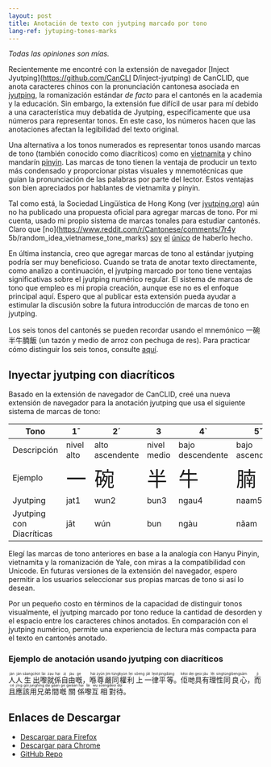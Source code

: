 ```yaml
---
layout: post
title: Anotación de texto con jyutping marcado por tono
lang-ref: jytuping-tones-marks
---
```


_Todas las opiniones son mías._

Recientemente me encontré con la extensión de navegador [Inject Jyutping](https://github.com/CanCLI D/inject-jyutping) de CanCLID, que anota caracteres chinos con la pronunciación cantonesa asociada en [jyutping](https://es.wikipedia.org/wiki/Jyutping), la romanización estándar _de facto_ para el cantonés en la academia y la educación. Sin embargo, la extensión fue difícil de usar para mí debido a una característica muy debatida de Jyutping, especificamente que usa números para representar tonos. En este caso, los números hacen que las anotaciones afectan la legibilidad del texto original.

Una alternativa a los tonos numerados es representar tonos usando marcas de tono (también conocido como diacríticos) como en [vietnamita](https://en.wikipedia.org/wiki/Vietnamese_alphabet) y chino mandarín [pinyin](https://en.wikipedia.org/wiki/Pinyin). Las marcas de tono tienen la ventaja de producir un texto más condensado y proporcionar pistas visuales y mnemotécnicas que guían la pronunciación de las palabras por parte del lector. Estos ventajas son bien apreciados por hablantes de vietnamita y pinyin.

Tal como está, la Sociedad Lingüística de Hong Kong (ver [jyutping.org](https://jyutping.org)) aún no ha publicado una propuesta oficial para agregar marcas de tono. Por mi cuenta, usado mi propio sistema de marcas tonales para estudiar cantonés. Claro que [no](https://www.reddit.com/r/Cantonese/comments/7r4y 5b/random_idea_vietnamese_tone_marks) [soy](http://www.cantonese.sheik.co.uk/phorum/read.php?1,127274,131154) [el](https://www.amazon.com/Cantonese-Everyone-English-Chinese/dp/9620718615) [único](https://www.facebook.com/CantoneseABC) de haberlo hecho.

En última instancia, creo que agregar marcas de tono al estándar jyutping podría ser muy beneficioso. Cuando se trata de anotar texto directamente, como analizo a continuación, el jyutping marcado por tono tiene ventajas significativas sobre el jyutping numérico regular. El sistema de marcas de tono que empleo es mi propia creación, aunque ese no es el enfoque principal aquí. Espero que al publicar esta extensión pueda ayudar a estimular la discusión sobre la futura introducción de marcas de tono en jyutping.

Los seis tonos del cantonés se pueden recordar usando el mnemónico 一碗半牛腩飯 (un tazón y medio de arroz con pechuga de res). Para practicar cómo distinguir los seis tonos, consulte [aquí](https://jyutping.org/en/docs/tone/).

## Inyectar jyutping con diacríticos
Basado en la extensión de navegador de CanCLID, creé una nueva extensión de navegador para la anotación jyutping que usa el siguiente sistema de marcas de tono:

| Tono | 1¯ | 2´ | 3   | 4` | 5ˇ | 6. |
|-------------|---|---|---|---|---|---|
| Descripción  | nivel alto | alto ascendente | nivel medio | bajo descendente | bajo ascendente | nivel bajo |
| Ejemplo   | <span style="font-size:250%;">一</span> | <span style="font-size:250%;">碗</span> | <span style="font-size:250%;">半</span> | <span style="font-size:250%;">牛</span> | <span style="font-size:250%;">腩</span> | <span style="font-size:250%;">飯</span> |
| Jyutping   | jat1 | wun2 | bun3 | ngau4 | naam5 | faan6 |
| Jyutping con Diacríticas  | jāt | wún | bun | ngàu | nǎam | fạan |

Elegí las marcas de tono anteriores en base a la analogía con Hanyu Pinyin, vietnamita y la romanización de Yale, con miras a la compatibilidad con Unicode. En futuras versiones de la extensión del navegador, espero permitir a los usuarios seleccionar sus propias marcas de tono si así lo desean.

Por un pequeño costo en términos de la capacidad de distinguir tonos visualmente, el jyutping marcado por tono reduce la cantidad de desorden y el espacio entre los caracteres chinos anotados. En comparación con el jyutping numérico, permite una experiencia de lectura más compacta para el texto en cantonés anotado.

### Ejemplo de anotación usando jyutping con diacríticos
<p><ruby class="inject-jyutping">人<rp>(</rp><rt lang="yue-Latn">jàn</rt><rp>)</rp></ruby><ruby class="inject-jyutping">人<rp>(</rp><rt lang="yue-Latn">jàn</rt><rp>)</rp></ruby><ruby class="inject-jyutping">生<rp>(</rp><rt lang="yue-Latn">sāang</rt><rp>)</rp></ruby><ruby class="inject-jyutping">出<rp>(</rp><rt lang="yue-Latn">cēot</rt><rp>)</rp></ruby><ruby class="inject-jyutping">嚟<rp>(</rp><rt lang="yue-Latn">lài</rt><rp>)</rp></ruby><ruby class="inject-jyutping">就<rp>(</rp><rt lang="yue-Latn">zạu</rt><rp>)</rp></ruby><ruby class="inject-jyutping">係<rp>(</rp><rt lang="yue-Latn">hại</rt><rp>)</rp></ruby><ruby class="inject-jyutping">自<rp>(</rp><rt lang="yue-Latn">zị</rt><rp>)</rp></ruby><ruby class="inject-jyutping">由<rp>(</rp><rt lang="yue-Latn">jàu</rt><rp>)</rp></ruby><ruby class="inject-jyutping">嘅<rp>(</rp><rt lang="yue-Latn">ge</rt><rp>)</rp></ruby>，<ruby class="inject-jyutping">喺<rp>(</rp><rt lang="yue-Latn">hái</rt><rp>)</rp></ruby><ruby class="inject-jyutping">尊<rp>(</rp><rt lang="yue-Latn">zyūn</rt><rp>)</rp></ruby><ruby class="inject-jyutping">嚴<rp>(</rp><rt lang="yue-Latn">jìm</rt><rp>)</rp></ruby><ruby class="inject-jyutping">同<rp>(</rp><rt lang="yue-Latn">tùng</rt><rp>)</rp></ruby><ruby class="inject-jyutping">權<rp>(</rp><rt lang="yue-Latn">kyùn</rt><rp>)</rp></ruby><ruby class="inject-jyutping">利<rp>(</rp><rt lang="yue-Latn">lẹi</rt><rp>)</rp></ruby><ruby class="inject-jyutping">上<rp>(</rp><rt lang="yue-Latn">sǒeng</rt><rp>)</rp></ruby><ruby class="inject-jyutping">一<rp>(</rp><rt lang="yue-Latn">jāt</rt><rp>)</rp></ruby><ruby class="inject-jyutping">律<rp>(</rp><rt lang="yue-Latn">lẹot</rt><rp>)</rp></ruby><ruby class="inject-jyutping">平<rp>(</rp><rt lang="yue-Latn">pìng</rt><rp>)</rp></ruby><ruby class="inject-jyutping">等<rp>(</rp><rt lang="yue-Latn">dáng</rt><rp>)</rp></ruby>。<ruby class="inject-jyutping">佢<rp>(</rp><rt lang="yue-Latn">kěoi</rt><rp>)</rp></ruby><ruby class="inject-jyutping">哋<rp>(</rp><rt lang="yue-Latn">dẹi</rt><rp>)</rp></ruby><ruby class="inject-jyutping">具<rp>(</rp><rt lang="yue-Latn">gẹoi</rt><rp>)</rp></ruby><ruby class="inject-jyutping">有<rp>(</rp><rt lang="yue-Latn">jǎu</rt><rp>)</rp></ruby><ruby class="inject-jyutping">理<rp>(</rp><rt lang="yue-Latn">lěi</rt><rp>)</rp></ruby><ruby class="inject-jyutping">性<rp>(</rp><rt lang="yue-Latn">sing</rt><rp>)</rp></ruby><ruby class="inject-jyutping">同<rp>(</rp><rt lang="yue-Latn">tùng</rt><rp>)</rp></ruby><ruby class="inject-jyutping">良<rp>(</rp><rt lang="yue-Latn">lòeng</rt><rp>)</rp></ruby><ruby class="inject-jyutping">心<rp>(</rp><rt lang="yue-Latn">sām</rt><rp>)</rp></ruby>，<ruby class="inject-jyutping">而<rp>(</rp><rt lang="yue-Latn">jì</rt><rp>)</rp></ruby><ruby class="inject-jyutping">且<rp>(</rp><rt lang="yue-Latn">cé</rt><rp>)</rp></ruby><ruby class="inject-jyutping">應<rp>(</rp><rt lang="yue-Latn">jīng</rt><rp>)</rp></ruby><ruby class="inject-jyutping">該<rp>(</rp><rt lang="yue-Latn">gōi</rt><rp>)</rp></ruby><ruby class="inject-jyutping">用<rp>(</rp><rt lang="yue-Latn">jụng</rt><rp>)</rp></ruby><ruby class="inject-jyutping">兄<rp>(</rp><rt lang="yue-Latn">hīng</rt><rp>)</rp></ruby><ruby class="inject-jyutping">弟<rp>(</rp><rt lang="yue-Latn">dại</rt><rp>)</rp></ruby><ruby class="inject-jyutping">間<rp>(</rp><rt lang="yue-Latn">gāan</rt><rp>)</rp></ruby><ruby class="inject-jyutping">嘅<rp>(</rp><rt lang="yue-Latn">ge</rt><rp>)</rp></ruby><ruby class="inject-jyutping">關<rp>(</rp><rt lang="yue-Latn">gwāan</rt><rp>)</rp></ruby><ruby class="inject-jyutping">係<rp>(</rp><rt lang="yue-Latn">hại</rt><rp>)</rp></ruby><ruby class="inject-jyutping">嚟<rp>(</rp><rt lang="yue-Latn">lài</rt><rp>)</rp></ruby><ruby class="inject-jyutping">互<rp>(</rp><rt lang="yue-Latn">wụ</rt><rp>)</rp></ruby><ruby class="inject-jyutping">相<rp>(</rp><rt lang="yue-Latn">sōeng</rt><rp>)</rp></ruby><ruby class="inject-jyutping">對<rp>(</rp><rt lang="yue-Latn">deoi</rt><rp>)</rp></ruby><ruby class="inject-jyutping">待<rp>(</rp><rt lang="yue-Latn">dọi</rt><rp>)</rp></ruby>。
</p>

## Enlaces de Descargar
- [Descargar para Firefox](https://addons.mozilla.org/en-US/firefox/addon/inject-jyutping-diacritics/)
- [Descargar para Chrome](https://chrome.google.com/webstore/detail/inject-jyutping-with-tone/ljoecadmcgpclnfpdghdpcneldiinbkp?hl=en&authuser=0)
- [GitHub Repo](https://github.com/kennitochang/inject-jyutping)
